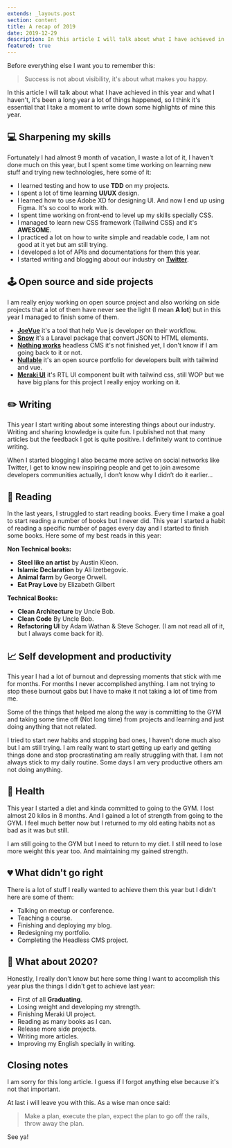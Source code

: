 ```yaml
---
extends: _layouts.post
section: content
title: A recap of 2019
date: 2019-12-29
description: In this article I will talk about what I have achieved in this year and what I haven't, it's been a long year a lot of things happened, so I think it's essential that I take a moment to write down some highlights of mine this year.
featured: true
---
```


Before everything else I want you to remember this:

> Success is not about visibility, it's about what makes you happy.

In this article I will talk about what I have achieved in this year and what I haven't, it's been a long year a lot of things happened, so I think it's essential that I take a moment to write down some highlights of mine this year.

## 💻 Sharpening my skills

Fortunately I had almost 9 month of vacation, I waste a lot of it, I haven't done much on this year, but I spent some time working on learning new stuff and trying new technologies, here some of it:

- I learned testing and how to use **TDD** on my projects.
- I spent a lot of time learning **UI/UX** design.
- I learned how to use Adobe XD for designing UI. And now I end up using Figma. It's so cool to work with.
- I spent time working on front-end to level up my skills specially CSS.
- I managed to learn new CSS framework (Tailwind CSS) and it's **AWESOME**.
- I practiced a lot on how to write simple and readable code, I am not good at it yet but am still trying.
- I developed a lot of APIs and documentations for them this year.
- I started writing and blogging about our industry on **[Twitter](https://twitter.com/miaababikir)**.

## 🕹 Open source and side projects

I am really enjoy working on open source project and also working on side projects that a lot of them have never see the light (I mean **A lot**) but in this year I managed to finish some of them.

- **[JoeVue](https://github.com/Miaababikir/JoeVue)** it's a tool that help Vue js developer on their workflow.
- **[Snow](https://github.com/Miaababikir/Snow)** it's a Laravel package that convert JSON to HTML elements.
- **[Nothing works](http://nothing-works.herokuapp.com/)** headless CMS it's not finished yet, I don't know if I am going back to it or not.
- **[Nullable](https://nothing-works.netlify.com/)** it's an open source portfolio for developers built with tailwind and vue.
- **[Meraki UI](https://twitter.com/miaababikir/status/1197976205003313153)** it's RTL UI component built with tailwind css, still WOP but we have big plans for this project I really enjoy working on it.

## ✏️ Writing

This year I start writing about some interesting things about our industry. Writing and sharing knowledge is quite fun. I published not that many articles but the feedback I got is quite positive. I definitely want to continue writing.

When I started blogging I also became more active on social networks like Twitter, I get to know new inspiring people and get to join awesome developers communities actually, I don’t know why I didn’t do it earlier…  

## 📖 Reading

In the last years, I struggled to start reading books. Every time I make a goal to start reading a number of books but I never did. This year I started a habit of reading a specific number of pages every day and I started to finish some books. Here some of my best reads in this year:

**Non Technical books:**

- **Steel like an artist** by Austin Kleon.
- **Islamic Declaration** by Ali Izetbegovic.
- **Animal farm** by George Orwell.
- **Eat Pray Love** by Elizabeth Gilbert

**Technical Books:**

- **Clean Architecture** by Uncle Bob.
- **Clean Code** By Uncle Bob.
- **Refactoring UI** by Adam Wathan & Steve Schoger. (I am not read all of it, but I always come back for it).

## 📈 Self development and productivity

This year I had a lot of burnout and depressing moments that stick with me for months. For months I never accomplished anything. I am not trying to stop these burnout gabs but I have to make it not taking a lot of time from me.

Some of the things that helped me along the way is committing to the GYM and taking some time off (Not long time) from projects and learning and just doing anything that not related.

I tried to start new habits and stopping bad ones, I haven't done much also but I am still trying. I am really want to start getting up early and getting things done and stop procrastinating am really struggling with that. I am not always stick to my daily routine. Some days I am very productive others am not doing anything.

## 💉 Health

This year I started a diet and kinda committed to going to the GYM. I lost almost 20 kilos in 8 months. And I gained a lot of strength from going to the GYM. I feel much better now but I returned to my old eating habits not as bad as it was but still.

I am still going to the GYM but I need to return to my diet. I still need to lose more weight this year too. And maintaining my gained strength. 

## 💔 What didn't go right

There is a lot of stuff I really wanted to achieve them this year but I didn't here are some of them:

- Talking on meetup or conference.
- Teaching a course.
- Finishing and deploying my blog.
- Redesigning my portfolio.
- Completing the Headless CMS project.

## 🎉 What about 2020?

Honestly, I really don't know but here some thing I want to accomplish this year plus the things I didn't get to achieve last year:

- First of all **Graduating**.
- Losing weight and developing my strength.
- Finishing Meraki UI project.
- Reading as many books as I can.
- Release more side projects.
- Writing more articles.
- Improving my English specially in writing.

## Closing notes

I am sorry for this long article. I guess if I forgot anything else because it's not that important. 

At last i will leave you with this. As a wise man once said:

> Make a plan, execute the plan, expect the plan to go off the rails, throw away the plan.

See ya!